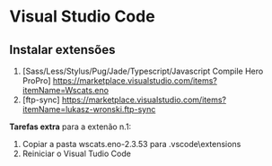 # Visual Studio Code
## Instalar extensões
1. [Sass/Less/Stylus/Pug/Jade/Typescript/Javascript Compile Hero ProPro] https://marketplace.visualstudio.com/items?itemName=Wscats.eno 
2. [ftp-sync] https://marketplace.visualstudio.com/items?itemName=lukasz-wronski.ftp-sync 

**Tarefas extra** para a extenão n.1: 
1. Copiar a pasta wscats.eno-2.3.53 para <HOME DIRECTORY>\.vscode\extensions
2. Reiniciar o Visual Tudio Code
